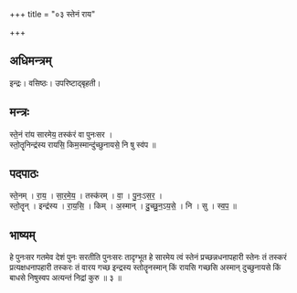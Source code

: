 +++
title = "०३ स्तेनं राय"

+++
## अधिमन्त्रम्
इन्द्रः। वसिष्ठः। उपरिष्टाद्बृहती।

## मन्त्रः
स्ते॒नं रा॑य सारमेय॒ तस्क॑रं वा पुनःसर ।  
स्तो॒तॄनिन्द्र॑स्य रायसि॒ किम॒स्मान्दु॑च्छुनायसे॒ नि षु स्व॑प ॥

## पदपाठः
स्ते॒नम् । रा॒य॒ । सा॒र॒मे॒य॒ । तस्क॑रम् । वा॒ । पु॒नः॒ऽस॒र॒ ।  
स्तो॒तॄन् । इन्द्र॑स्य । रा॒य॒सि॒ । किम् । अ॒स्मान् । दु॒च्छु॒न॒ऽय॒से॒ । नि । सु । स्व॒प॒ ॥

## भाष्यम्
हे पुनःसर गतमेव देशं पुनः सरतीति पुनःसरः तादृग्भूत हे सारमेय त्वं स्तेनं प्रच्छन्नधनापहारी स्तेनः तं तस्करं प्रत्यक्षधनापहारी तस्करः तं वारय गच्छ इन्द्रस्य स्तोतॄनस्मान् किं रायसि गच्छसि अस्मान् दुच्छुनायसे किं बाधसे निषुस्वप अत्यन्तं निद्रां कुरु ॥ ३ ॥
